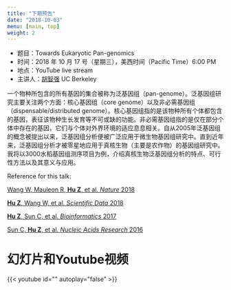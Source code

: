 ```yaml
---
title: "下期预告"
date: "2018-10-03"
menu: [main, top]
weight: 2
---
```



- 题目：Towards Eukaryotic Pan-genomics
- 时间：2018 年 10 月 17 号（星期三），美西时间（Pacific Time）6:00 PM
- 地点：YouTube live stream 
- 主讲人：[胡智强](http://plantandmicrobiology.berkeley.edu/profile/dr-zhiqiang-hu-phd) UC Berkeley

一个物种所包含的所有基因的集合被称为泛基因组（pan-genome）。泛基因组研究主要关注两个方面：核心基因组（core genome）以及非必需基因组（dispensable/distributed genome）。核心基因组指的是该物种所有个体都包含的基因，表征该物种生长发育等不可或缺的功能。非必需基因组指的是仅在部分个体中存在的基因，它们与个体对外界环境的适应息息相关。自从2005年泛基因组的概念被提出以来，泛基因组分析便被广泛应用于微生物基因组研究中。直到近年来，泛基因组分析才被零星地应用于真核生物（主要是农作物）的基因组研究中。我将以3000水稻基因组测序项目为例，介绍真核生物泛基因组分析的特点、可行性方法以及其意义与应用。

Reference for this talk:

[Wang W, Mauleon R, **Hu Z**, et al. _Nature_ 2018](https://www.nature.com/articles/s41586-018-0063-9)

[**Hu Z**, Wang W, et al. _Scientific Data_ 2018](https://www.nature.com/articles/sdata201879)

[**Hu Z**, Sun C, et al. _Bioinformatics_ 2017](https://academic.oup.com/bioinformatics/article/33/15/2408/3091809)

[Sun C, **Hu Z**, et al. _Nucleic Acids Research_ 2016](https://academic.oup.com/nar/article/45/2/597/2333876)

# 幻灯片和Youtube视频

{{< youtube id="" autoplay="false" >}}

